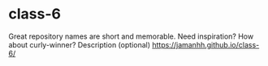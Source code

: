 # class-6
Great repository names are short and memorable. Need inspiration? How about curly-winner?  Description (optional)
https://jamanhh.github.io/class-6/
